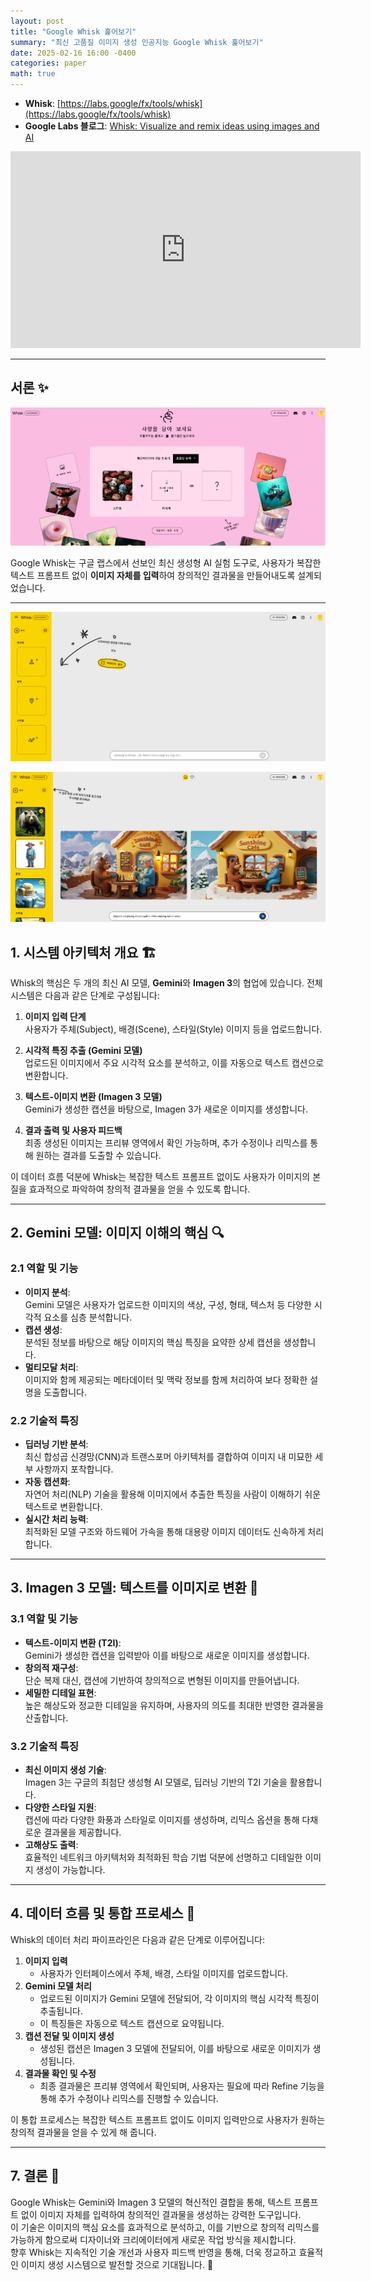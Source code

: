 ```yaml
---
layout: post  
title: "Google Whisk 훑어보기"  
summary: "최신 고품질 이미지 생성 인공지능 Google Whisk 훑어보기"  
date: 2025-02-16 16:00 -0400  
categories: paper  
math: true  
---
```


- **Whisk**: [https://labs.google/fx/tools/whisk](https://labs.google/fx/tools/whisk)  
- **Google Labs 블로그**: [Whisk: Visualize and remix ideas using images and AI](https://blog.google/technology/google-labs/whisk/)



<iframe width="560" height="315" 
  src="https://youtu.be/fyFDztZxlEc?si=9OfaE3zryg-18v0D" 
  title="YouTube video player" 
  frameborder="0" 
  allow="accelerometer; autoplay; clipboard-write; encrypted-media; gyroscope; picture-in-picture; web-share" 
  referrerpolicy="strict-origin-when-cross-origin" 
  allowfullscreen>
</iframe>



---

## 서론 ✨



![whisk](/assets/img/post_img/whisk/1.PNG)



Google Whisk는 구글 랩스에서 선보인 최신 생성형 AI 실험 도구로, 사용자가 복잡한 텍스트 프롬프트 없이 **이미지 자체를 입력**하여 창의적인 결과물을 만들어내도록 설계되었습니다.

---



![whisk](/assets/img/post_img/whisk/2.PNG)






![whisk](/assets/img/post_img/whisk/3.PNG)



## 1. 시스템 아키텍처 개요 🏗️

Whisk의 핵심은 두 개의 최신 AI 모델, **Gemini**와 **Imagen 3**의 협업에 있습니다. 전체 시스템은 다음과 같은 단계로 구성됩니다:

1. **이미지 입력 단계**  
   사용자가 주체(Subject), 배경(Scene), 스타일(Style) 이미지 등을 업로드합니다.

2. **시각적 특징 추출 (Gemini 모델)**  
   업로드된 이미지에서 주요 시각적 요소를 분석하고, 이를 자동으로 텍스트 캡션으로 변환합니다.

3. **텍스트-이미지 변환 (Imagen 3 모델)**  
   Gemini가 생성한 캡션을 바탕으로, Imagen 3가 새로운 이미지를 생성합니다.

4. **결과 출력 및 사용자 피드백**  
   최종 생성된 이미지는 프리뷰 영역에서 확인 가능하며, 추가 수정이나 리믹스를 통해 원하는 결과를 도출할 수 있습니다.

이 데이터 흐름 덕분에 Whisk는 복잡한 텍스트 프롬프트 없이도 사용자가 이미지의 본질을 효과적으로 파악하여 창의적 결과물을 얻을 수 있도록 합니다.

---

## 2. Gemini 모델: 이미지 이해의 핵심 🔍

### 2.1 역할 및 기능

- **이미지 분석**:  
  Gemini 모델은 사용자가 업로드한 이미지의 색상, 구성, 형태, 텍스처 등 다양한 시각적 요소를 심층 분석합니다.  
- **캡션 생성**:  
  분석된 정보를 바탕으로 해당 이미지의 핵심 특징을 요약한 상세 캡션을 생성합니다.  
- **멀티모달 처리**:  
  이미지와 함께 제공되는 메타데이터 및 맥락 정보를 함께 처리하여 보다 정확한 설명을 도출합니다.

### 2.2 기술적 특징

- **딥러닝 기반 분석**:  
  최신 합성곱 신경망(CNN)과 트랜스포머 아키텍처를 결합하여 이미지 내 미묘한 세부 사항까지 포착합니다.  
- **자동 캡션화**:  
  자연어 처리(NLP) 기술을 활용해 이미지에서 추출한 특징을 사람이 이해하기 쉬운 텍스트로 변환합니다.  
- **실시간 처리 능력**:  
  최적화된 모델 구조와 하드웨어 가속을 통해 대용량 이미지 데이터도 신속하게 처리합니다.

---

## 3. Imagen 3 모델: 텍스트를 이미지로 변환 🎨

### 3.1 역할 및 기능

- **텍스트-이미지 변환 (T2I)**:  
  Gemini가 생성한 캡션을 입력받아 이를 바탕으로 새로운 이미지를 생성합니다.
- **창의적 재구성**:  
  단순 복제 대신, 캡션에 기반하여 창의적으로 변형된 이미지를 만들어냅니다.
- **세밀한 디테일 표현**:  
  높은 해상도와 정교한 디테일을 유지하며, 사용자의 의도를 최대한 반영한 결과물을 산출합니다.

### 3.2 기술적 특징

- **최신 이미지 생성 기술**:  
  Imagen 3는 구글의 최첨단 생성형 AI 모델로, 딥러닝 기반의 T2I 기술을 활용합니다.
- **다양한 스타일 지원**:  
  캡션에 따라 다양한 화풍과 스타일로 이미지를 생성하며, 리믹스 옵션을 통해 다채로운 결과물을 제공합니다.
- **고해상도 출력**:  
  효율적인 네트워크 아키텍처와 최적화된 학습 기법 덕분에 선명하고 디테일한 이미지 생성이 가능합니다.

---

## 4. 데이터 흐름 및 통합 프로세스 🔄

Whisk의 데이터 처리 파이프라인은 다음과 같은 단계로 이루어집니다:

1. **이미지 입력**  
   - 사용자가 인터페이스에서 주체, 배경, 스타일 이미지를 업로드합니다.
2. **Gemini 모델 처리**  
   - 업로드된 이미지가 Gemini 모델에 전달되어, 각 이미지의 핵심 시각적 특징이 추출됩니다.
   - 이 특징들은 자동으로 텍스트 캡션으로 요약됩니다.
3. **캡션 전달 및 이미지 생성**  
   - 생성된 캡션은 Imagen 3 모델에 전달되어, 이를 바탕으로 새로운 이미지가 생성됩니다.
4. **결과물 확인 및 수정**  
   - 최종 결과물은 프리뷰 영역에서 확인되며, 사용자는 필요에 따라 Refine 기능을 통해 추가 수정이나 리믹스를 진행할 수 있습니다.

이 통합 프로세스는 복잡한 텍스트 프롬프트 없이도 이미지 입력만으로 사용자가 원하는 창의적 결과물을 얻을 수 있게 해 줍니다.

---

## 7. 결론 🎯

Google Whisk는 Gemini와 Imagen 3 모델의 혁신적인 결합을 통해, 텍스트 프롬프트 없이 이미지 자체를 입력하여 창의적인 결과물을 생성하는 강력한 도구입니다.  
이 기술은 이미지의 핵심 요소를 효과적으로 분석하고, 이를 기반으로 창의적 리믹스를 가능하게 함으로써 디자이너와 크리에이터에게 새로운 작업 방식을 제시합니다.  
향후 Whisk는 지속적인 기술 개선과 사용자 피드백 반영을 통해, 더욱 정교하고 효율적인 이미지 생성 시스템으로 발전할 것으로 기대됩니다. 🚀
